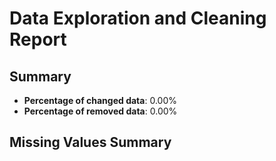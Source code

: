 # Data Exploration and Cleaning Report

## Summary
- **Percentage of changed data**: 0.00%
- **Percentage of removed data**: 0.00%

## Missing Values Summary
